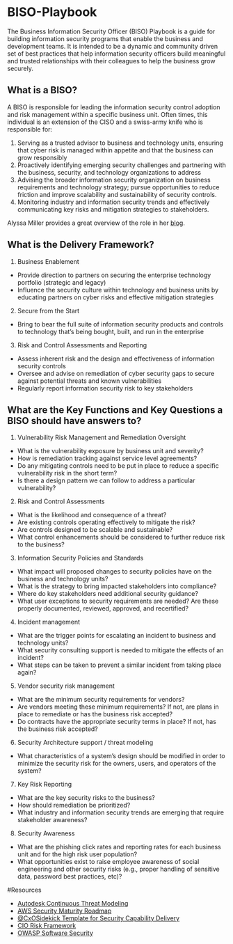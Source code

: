 # BISO-Playbook
The Business Information Security Officer (BISO) Playbook is a guide for building information security programs that enable the business and development teams. It is intended to be a dynamic and community driven set of best practices that help information security officers build meaningful and trusted relationships with their colleagues to help the business grow securely.

## What is a BISO?
A BISO is responsible for leading the information security control adoption and risk management within a specific business unit. Often times, this individual is an extension of the CISO and a swiss-army knife who is responsible for:

1. Serving as a trusted advisor to business and technology units, ensuring that cyber risk is managed within appetite and that the business can grow responsibly
2. Proactively identifying emerging security challenges and partnering with the business, security, and technology organizations to address
3. Advising the broader information security organization on business requirements and technology strategy; pursue opportunities to reduce friction and improve scalability and sustainability of security controls.
4. Monitoring industry and information security trends and effectively communicating key risks and mitigation strategies to stakeholders.

Alyssa Miller provides a great overview of the role in her [blog](https://alyssasec.com/2020/12/what-is-a-business-information-security-officer).

## What is the Delivery Framework?

1. Business Enablement
- Provide direction to partners on securing the enterprise technology portfolio (strategic and legacy)
- Influence the security culture within technology and business units by educating partners on cyber risks and effective mitigation strategies

2. Secure from the Start
- Bring to bear the full suite of information security products and controls to technology that’s being bought, built, and run in the enterprise

3. Risk and Control Assessments and Reporting
- Assess inherent risk and the design and effectiveness of information security controls
- Oversee and advise on remediation of cyber security gaps to secure against potential threats and known vulnerabilities
- Regularly report information security risk to key stakeholders

## What are the Key Functions and Key Questions a BISO should have answers to?

1. Vulnerability Risk Management and Remediation Oversight
- What is the vulnerability exposure by business unit and severity?
- How is remediation tracking against service level agreements? 
- Do any mitigating controls need to be put in place to reduce a specific vulnerability risk in the short term?
- Is there a design pattern we can follow to address a particular vulnerability?

2. Risk and Control Assessments 
- What is the likelihood and consequence of a threat?
- Are existing controls operating effectively to mitigate the risk?
- Are controls designed to be scalable and sustainable?
- What control enhancements should be considered to further reduce risk to the business?

3. Information Security Policies and Standards
- What impact will proposed changes to security policies have on the business and technology units?
- What is the strategy to bring impacted stakeholders into compliance?
- Where do key stakeholders need additional security guidance?
- What user exceptions to security requirements are needed?  Are these properly documented, reviewed, approved, and recertified?

4. Incident management
- What are the trigger points for escalating an incident to business and technology units?
- What security consulting support is needed to mitigate the effects of an incident?
- What steps can be taken to prevent a similar incident from taking place again?

5. Vendor security risk management 
- What are the minimum security requirements for vendors?
- Are vendors meeting these minimum requirements?  If not, are plans in place to remediate or has the business risk accepted?
- Do contracts have the appropriate security terms in place?  If not, has the business risk accepted?

6. Security Architecture support / threat modeling
- What characteristics of a system’s design should be modified in order to minimize the security risk for the owners, users, and operators of the system?

7. Key Risk Reporting
- What are the key security risks to the business?
- How should remediation be prioritized?
- What industry and information security trends are emerging that require stakeholder awareness?

8. Security Awareness
- What are the phishing click rates and reporting rates for each business unit and for the high risk user population?
- What opportunities exist to raise employee awareness of social engineering and other security risks (e.g., proper handling of sensitive data, password best practices, etc)?

#Resources
- [Autodesk Continuous Threat Modeling](https://github.com/Autodesk/continuous-threat-modeling)
- [AWS Security Maturity Roadmap](https://summitroute.com/blog/2020/05/21/aws_security_maturity_roadmap_2020/)
- [@CxOSidekick Template for Security Capability Delivery](https://pbs.twimg.com/media/EL7ftadWkAIG95K?format=jpg&name=large)
- [CIO Risk Framework](https://pbs.twimg.com/media/DXY4QI2W4AYPtAF?format=jpg&name=4096x4096)
- [OWASP Software Security](https://owasp.org/projects/)

